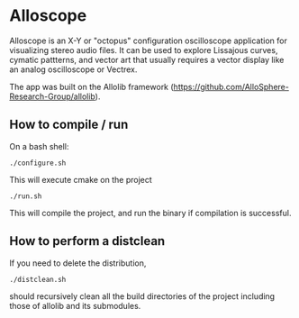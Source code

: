 # Alloscope

Alloscope is an X-Y or "octopus" configuration oscilloscope application for visualizing stereo audio files. It can be used to explore Lissajous curves, cymatic pattterns, and vector art that usually requires a vector display like an analog oscilloscope or Vectrex.

The app was built on the Allolib framework (https://github.com/AlloSphere-Research-Group/allolib).

## How to compile / run

On a bash shell:

    ./configure.sh

This will execute cmake on the project

    ./run.sh

This will compile the project, and run the binary if compilation is successful.

## How to perform a distclean
If you need to delete the distribution,

    ./distclean.sh

should recursively clean all the build directories of the project including those of allolib and its submodules.
